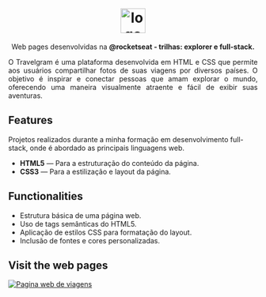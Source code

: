 <h1 align="center"> <img src="https://github.com/alvesvn/travelgram/assets/96539606/8becadd1-6b0c-4c05-a6f6-9cb4196103b2" alt="logo-repositorio" height="50" widht="50" /></h1> 
<p align="center">Web pages desenvolvidas na <b>@rocketseat - trilhas: explorer e full-stack.</b></p>
<p align="justify">O Travelgram é uma plataforma desenvolvida em HTML e CSS que permite aos usuários compartilhar fotos de suas viagens por diversos países. O objetivo é inspirar e conectar pessoas que amam explorar o mundo, oferecendo uma maneira visualmente atraente e fácil de exibir suas aventuras.
</p>

## Features
Projetos realizados durante a minha formação em desenvolvimento full-stack, onde é abordado as principais linguagens web.
-  <b>HTML5</b> — Para a estruturação do conteúdo da página.
-  <b>CSS3</b> — Para a estilização e layout da página.

## Functionalities

- Estrutura básica de uma página web.
- Uso de tags semânticas do HTML5.
- Aplicação de estilos CSS para formatação do layout.
- Inclusão de fontes e cores personalizadas.

## Visit the web pages

<a href="https://travelgram-three.vercel.app/"><img src="https://github.com/alvesvn/travelgram/assets/96539606/8946518d-3154-4375-a4a9-112774e4057e" alt="Pagina web de viagens"/></a>



